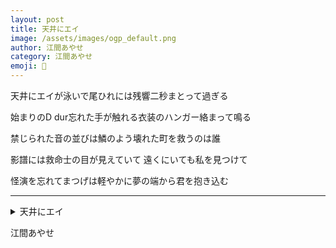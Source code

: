 ```yaml
---
layout: post
title: 天井にエイ
image: /assets/images/ogp_default.png
author: 江間あやせ
category: 江間あやせ
emoji: 🍳
---
```


<div class="tanka-area"><div class="tanka">
<p>天井にエイが泳いで尾ひれには残響二秒まとって過ぎる</p>

<p>始まりのD dur忘れた手が触れる衣装のハンガー絡まって鳴る</p>

<p>禁じられた音の並びは鱗のよう壊れた町を救うのは誰</p>

<p>影譜には救命士の目が見えていて 遠くにいても私を見つけて</p>

<p>怪演を忘れてまつげは軽やかに夢の端から君を抱き込む</p>

</div></div>

---

<details><summary>天井にエイ</summary>
天井にエイが泳いで尾ひれには残響二秒まとって過ぎる<br/>
始まりのD dur忘れた手が触れる衣装のハンガー絡まって鳴る<br/>
禁じられた音の並びは鱗のよう壊れた町を救うのは誰<br/>
影譜には救命士の目が見えていて 遠くにいても私を見つけて<br/>
怪演を忘れてまつげは軽やかに夢の端から君を抱き込む<br/>
<br/>

</details>

江間あやせ
